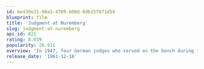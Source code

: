 ```yaml
---
id: be439e31-98a3-4769-b00d-8db15f071d58
blueprint: film
title: 'Judgment at Nuremberg'
slug: judgment-at-nuremberg
api_id: 821
rating: 8.039
popularity: 26.911
overview: 'In 1947, four German judges who served on the bench during the Nazi regime face a military tribunal to answer charges of crimes against humanity. Chief Justice Haywood hears evidence and testimony not only from lead defendant Ernst Janning and his defense attorney Hans Rolfe, but also from the widow of a Nazi general, an idealistic U.S. Army captain and reluctant witness Irene Wallner.'
release_date: '1961-12-18'
---
```

